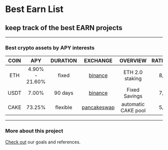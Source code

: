 # Best Earn List
## keep track of the best EARN projects
***

### Best crypto assets by APY interests

| COIN      | APY             | DURATION  | EXCHANGE                          | OVERVIEW               | RATING    |
| :----:    | :-----:         |   :----:  |  :-----:                          |    :---:               |      ---: |
| ETH       | 4.90% - 21.60%  | fixed     | [binance](binance.com)            | ETH 2.0 staking        | 8/10      |
| USDT      | 7.00%           | 90 days   | [binance](binance.com)            | Fixed Savings          | 7/10      |
| CAKE      | 73.25%          | flexible  | [pancakeswap](pancakeswap.com)    | automatic CAKE pool    | 5/10      |

***

### More about this project
[Check out](./about-us.md) our goals and references.
